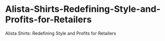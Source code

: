 # Alista-Shirts-Redefining-Style-and-Profits-for-Retailers
Alista Shirts: Redefining Style and Profits for Retailers

